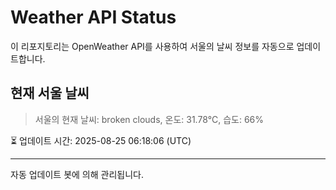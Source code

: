 
# Weather API Status

이 리포지토리는 OpenWeather API를 사용하여 서울의 날씨 정보를 자동으로 업데이트합니다.

## 현재 서울 날씨
> 서울의 현재 날씨: broken clouds, 온도: 31.78°C, 습도: 66%

⏳ 업데이트 시간: 2025-08-25 06:18:06 (UTC)

---
자동 업데이트 봇에 의해 관리됩니다.
